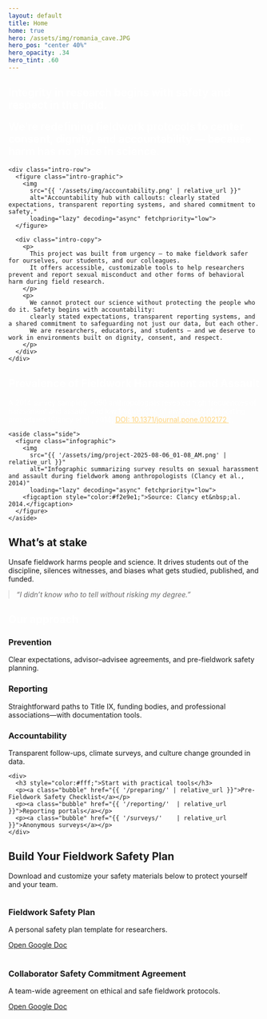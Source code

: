 ```yaml
---
layout: default
title: Home
home: true
hero: /assets/img/romania_cave.JPG
hero_pos: "center 40%"
hero_opacity: .34
hero_tint: .60
---
```


<!-- 1) Intro -->
<section class="pillband pill--orange pill--clip-right">
  <div class="section intro">
    <div class="intro-title">
      <h1 style="color:#fff;"><strong>Integrity in research begins with safety and respect in the field.</strong></h1>
      <h2 style="margin-top:.5em; font-weight:normal; color:#fff;">
        <strong>We’re redefining fieldwork protocols to center consent, dignity, and accountability — because harm has no place in science.</strong>
      </h2>
    </div>

    <div class="intro-row">
      <figure class="intro-graphic">
        <img
          src="{{ '/assets/img/accountability.png' | relative_url }}"
          alt="Accountability hub with callouts: clearly stated expectations, transparent reporting systems, and shared commitment to safety."
          loading="lazy" decoding="async" fetchpriority="low">
      </figure>

      <div class="intro-copy">
        <p>
          This project was built from urgency — to make fieldwork safer for ourselves, our students, and our colleagues.
          It offers accessible, customizable tools to help researchers prevent and report sexual misconduct and other forms of behavioral harm during field research.
        </p>
        <p>
          We cannot protect our science without protecting the people who do it. Safety begins with accountability:
          clearly stated expectations, transparent reporting systems, and a shared commitment to safeguarding not just our data, but each other.
          We are researchers, educators, and students — and we deserve to work in environments built on dignity, consent, and respect.
        </p>
      </div>
    </div>
  </div>
</section>

<!-- 2) prevalence -->
<section class="pillband pill--soil pill--clip-left">
  <div class="section">
    <div>
      <h2 style="color:#fff;">Prevalence of Fieldwork Harassment and Assault</h2>
      <p class="wrap-long" style="color:#fff;">
        A 2014 survey sampling &gt;650 anthropologists revealed high frequencies of harassment and assault,
        and low frequencies of awareness of reporting procedures (Clancy et&nbsp;al., 2014;
        <a href="https://doi.org/10.1371/journal.pone.0102172" target="_blank" rel="noopener noreferrer" style="color:#ffd37a;">
          DOI: 10.1371/journal.pone.0102172
        </a>).
      </p>
    </div>

    <aside class="side">
      <figure class="infographic">
        <img
          src="{{ '/assets/img/project-2025-08-06_01-08_AM.png' | relative_url }}"
          alt="Infographic summarizing survey results on sexual harassment and assault during fieldwork among anthropologists (Clancy et al., 2014)"
          loading="lazy" decoding="async" fetchpriority="low">
        <figcaption style="color:#f2e9e1;">Source: Clancy et&nbsp;al. 2014.</figcaption>
      </figure>
    </aside>
  </div>
</section>

<!-- 3) What’s at stake -->
<section class="pillband pill--sage pill--clip-right">
  <div class="section">
    <h2>What’s at stake</h2>
    <p>Unsafe fieldwork harms people and science. It drives students out of the discipline, silences witnesses, and biases what gets studied, published, and funded.</p>
    <blockquote style="margin:0; font-style:italic; opacity:.95">
      “I didn’t know who to tell without risking my degree.”
    </blockquote>
  </div>
</section>

<!-- 4) Our approach -->
<section class="pillband pill--slate pill--clip-left">
  <div class="section" style="gap:22px;">
    <h2 style="color:#fff; margin-bottom:.2em;">Our approach</h2>
    <div class="section" style="padding:0; grid-template-columns:repeat(auto-fit,minmax(240px,1fr)); gap:16px;">
      <div class="card">
        <h3>Prevention</h3>
        <p>Clear expectations, advisor–advisee agreements, and pre-fieldwork safety planning.</p>
      </div>
      <div class="card">
        <h3>Reporting</h3>
        <p>Straightforward paths to Title IX, funding bodies, and professional associations—with documentation tools.</p>
      </div>
      <div class="card">
        <h3>Accountability</h3>
        <p>Transparent follow-ups, climate surveys, and culture change grounded in data.</p>
      </div>
    </div>

    <div>
      <h3 style="color:#fff;">Start with practical tools</h3>
      <p><a class="bubble" href="{{ '/preparing/' | relative_url }}">Pre-Fieldwork Safety Checklist</a></p>
      <p><a class="bubble" href="{{ '/reporting/'  | relative_url }}">Reporting portals</a></p>
      <p><a class="bubble" href="{{ '/surveys/'    | relative_url }}">Anonymous surveys</a></p>
    </div>
  </div>
</section>

<!-- Optional: Resources block (standard section, no pill) -->
<section class="section">
  <div class="docs-container safety-plan">
    <h2>Build Your Fieldwork Safety Plan</h2>
    <p>Download and customize your safety materials below to protect yourself and your team.</p>
    <div class="doc-links" style="display:grid; grid-template-columns:repeat(auto-fit,minmax(260px,1fr)); gap:16px;">
      <div class="doc-card card">
        <h3>Fieldwork Safety Plan</h3>
        <p>A personal safety plan template for researchers.</p>
        <a href="https://docs.google.com/document/d/1OkEMW4VhpsccA_VZTTEvgBBq5vs0mCOEDg9Xk6f34Ss/edit?usp=sharing"
           target="_blank" rel="noopener noreferrer">Open Google Doc</a>
      </div>
      <div class="doc-card card">
        <h3>Collaborator Safety Commitment Agreement</h3>
        <p>A team-wide agreement on ethical and safe fieldwork protocols.</p>
        <a href="https://docs.google.com/document/d/18SmymYAFKUz_drbDhcsx8NWaiNG6-SQflWPj0OaZ76c/edit?usp=sharing"
           target="_blank" rel="noopener noreferrer">Open Google Doc</a>
      </div>
    </div>
  </div>
</section>
